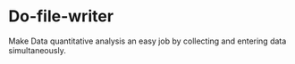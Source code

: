 # Do-file-writer
Make Data quantitative analysis an easy job by collecting and entering data simultaneously.

